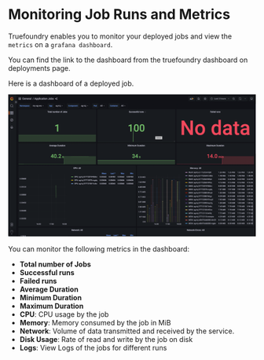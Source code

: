 # Monitoring Job Runs and Metrics

Truefoundry enables you to monitor your deployed jobs and view the `metrics` on a `grafana dashboard`.

You can find the link to the dashboard from the truefoundry dashboard on deployments page. 

[//]: # (shall we add image of deployments page here)
Here is a dashboard of a deployed job.

![Monitoring a Job](../../assets/monitor-job.png)

You can monitor the following metrics in the dashboard:
* **Total number of Jobs**
* **Successful runs**
* **Failed runs**
* **Average Duration** 
* **Minimum Duration** 
* **Maximum Duration**
* **CPU**: CPU usage by the job
* **Memory**: Memory consumed by the job in MiB
* **Network**: Volume of data transmitted and received by the service.
* **Disk Usage**: Rate of read and write by the job on disk
* **Logs**: View Logs of the jobs for different runs

[//]: # (Unit of cpu usage)